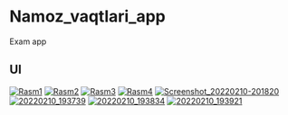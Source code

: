 # Namoz_vaqtlari_app
Exam app
## UI
<a href="https://imgbb.com/"><img src="https://i.ibb.co/rwvRVHD/Rasm1.jpg" alt="Rasm1" border="0"></a>
<a href="https://imgbb.com/"><img src="https://i.ibb.co/CtQSbXm/Rasm2.jpg" alt="Rasm2" border="0"></a>
<a href="https://imgbb.com/"><img src="https://i.ibb.co/L1sJCMV/Rasm3.jpg" alt="Rasm3" border="0"></a>
<a href="https://imgbb.com/"><img src="https://i.ibb.co/qyBVxdf/Rasm4.jpg" alt="Rasm4" border="0"></a>
<a href="https://imgbb.com/"><img src="https://i.ibb.co/nrQkfXW/Screenshot-20220210-201820.jpg" alt="Screenshot_20220210-201820" border="0"></a>
<a href="https://imgbb.com/"><img src="https://i.ibb.co/pQN20PS/20220210-193739.jpg" alt="20220210_193739" border="0"></a>
<a href="https://imgbb.com/"><img src="https://i.ibb.co/gd08FzF/20220210-193834.jpg" alt="20220210_193834" border="0"></a>
<a href="https://imgbb.com/"><img src="https://i.ibb.co/8BHfQ1h/20220210-193921.jpg" alt="20220210_193921" border="0"></a>
